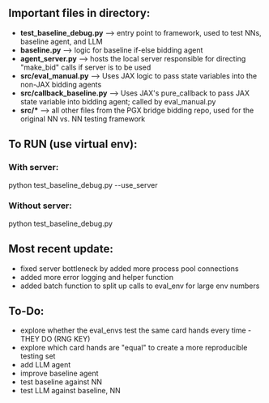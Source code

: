 ## Important files in directory:
- **test_baseline_debug.py** --> entry point to framework, used to test NNs, baseline agent, and LLM
- **baseline.py** --> logic for baseline if-else bidding agent
- **agent_server.py** --> hosts the local server responsible for directing "make_bid" calls if server is to be used
- **src/eval_manual.py** --> Uses JAX logic to pass state variables into the non-JAX bidding agents
- **src/callback_baseline.py** --> Uses JAX's pure_callback to pass JAX state variable into bidding agent; called by eval_manual.py
- **src/\*** --> all other files from the PGX bridge bidding repo, used for the original NN vs. NN testing framework

## To RUN (use virtual env):
### With server:
python test_baseline_debug.py --use_server
### Without server:
python test_baseline_debug.py

## Most recent update:
- fixed server bottleneck by added more process pool connections
- added more error logging and helper function
- added batch function to split up calls to eval_env for large env numbers

## To-Do:
- explore whether the eval_envs test the same card hands every time - THEY DO (RNG KEY)
- explore which card hands are "equal" to create a more reproducible testing set
- add LLM agent
- improve baseline agent
- test baseline against NN
- test LLM against baseline, NN
